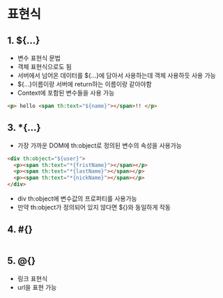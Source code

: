 # 표현식
## 1. ${...}
* 변수 표현식 문법
* 객체 표현식으로도 됨
* 서버에서 넘어온 데이터를 ${...}에 담아서 사용하는데 객체 사용하듯 사용 가능
* ${...}이름이랑 서버에 return하는 이름이랑 같아야함
* Context에 포함된 변수들을 사용 가능

```html
<p> hello <span th:text="${name}"></span>!! </p>
```

## 3. *{...}
* 가장 가까운 DOM에 th:object로 정의된 변수의 속성을 사용가능
```html
<div th:object="${user}">
  <p><span th:text="*{fristName}"></span></p>
  <p><span th:text="*{lastName}"></span></p>
  <p><span th:text="*{nickName}"></span></p>
</div>
```
* div th:object에 변수값의 프로퍼티를 사용가능
* 만약 th:object가 정의되어 있지 않다면 ${}와 동일하게 작동

## 4. #{}

```html
```

## 5. @{}
* 링크 표현식
* url을 표현 가능
```html

```